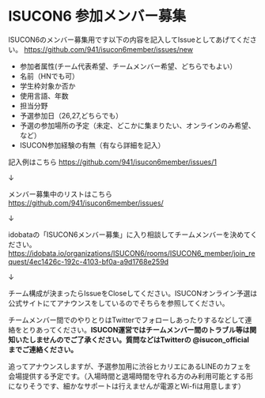 ISUCON6 参加メンバー募集
=======

ISUCON6のメンバー募集用です以下の内容を記入してIssueとしてあげてください。
https://github.com/941/isucon6member/issues/new

- 参加者属性(チーム代表希望、チームメンバー希望、どちらでもよい）
- 名前（HNでも可）
- 学生枠対象か否か
- 使用言語、年数
- 担当分野
- 予選参加日（26,27,どちらでも）
- 予選の参加場所の予定（未定、どこかに集まりたい、オンラインのみ希望、など）
- ISUCON参加経験の有無（有なら詳細を記入）


記入例はこちら https://github.com/941/isucon6member/issues/1

↓ 

メンバー募集中のリストはこちら  
https://github.com/941/isucon6member/issues/

↓ 

idobataの「ISUCON6メンバー募集」に入り相談してチームメンバーを決めてください。
https://idobata.io/organizations/ISUCON6/rooms/ISUCON6_member/join_request/4ec1426c-192c-4103-bf0a-a9d1768e259d

↓

チーム構成が決まったらIssueをCloseしてください。ISUCONオンライン予選は公式サイトにてアナウンスをしているのでそちらを参照してください。


チームメンバー間でのやりとりはTwitterでフォローしあったりするなどして連絡をとりあってください。<b>ISUCON運営ではチームメンバー間のトラブル等は関知いたしませんのでご了承ください。質問などはTwitterの @isucon_official までご連絡ください。</b>

追ってアナウンスしますが、予選参加用に渋谷ヒカリエにあるLINEのカフェを会場提供する予定です。（入場時間と退場時間を守れる方のみ利用可能とする形になりそうです、細かなサポートは行えませんが電源とWi-fiは用意します）

